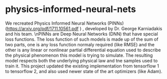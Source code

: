  # physics-informed-neural-nets
  We recreated Physics Informed Neural Networks (PINNs) (https://arxiv.org/pdf/1711.10561.pdf
) , developed by Dr. George Karniadakis and his team. \nPINNs  are Deep Neural Networks (DNN) that have special loss functions. The loss function of such models is made up of the sum of two parts, one is any loss function normaly required (like RMSE) and the other is any linear or nonlinear partial differential equation used to describe the physical phenomenon this model is trying to simulate. The resulting model respects both the underlying physical law and tne samples used to train it.
  This project updated the existing implementation from tensorflow 1 to tensorflow 2, and also used newer state of the art optimizers (like Adam).
